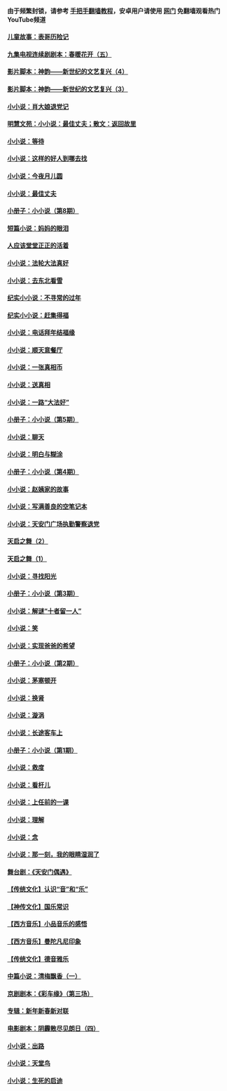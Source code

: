 #### 由于频繁封锁，请参考 [手把手翻墙教程](https://github.com/gfw-breaker/guides/wiki/)，安卓用户请使用 [网门](https://github.com/gfw-breaker/nogfw/blob/master/dl.md?t=07041600) 免翻墙观看热门YouTube频道 

#### [儿童故事：表哥历险记](../pages/328/383535.md?t=07041600) 

#### [九集电视连续剧剧本：春暖花开（五）](../pages/328/275919.md?t=07041600) 

#### [影片脚本：神韵——新世纪的文艺复兴（4）](../pages/328/266089.md?t=07041600) 

#### [影片脚本：神韵——新世纪的文艺复兴（3）](../pages/328/266087.md?t=07041600) 

#### [小小说：肖大娘退党记](../pages/328/239807.md?t=07041600) 

#### [明慧文苑：小小说：最佳丈夫；散文：返回故里](../pages/328/3439.md?t=07041600) 

#### [小小说：等待](../pages/328/223927.md?t=07041600) 

#### [小小说：这样的好人到哪去找](../pages/328/209396.md?t=07041600) 

#### [小小说：今夜月儿圆](../pages/328/193588.md?t=07041600) 

#### [小小说：最佳丈夫](../pages/328/190938.md?t=07041600) 

#### [小册子：小小说（第8期）](../pages/328/188202.md?t=07041600) 

#### [短篇小说：妈妈的眼泪](../pages/328/187712.md?t=07041600) 

#### [人应该堂堂正正的活着](../pages/328/182430.md?t=07041600) 

#### [小小说：法轮大法真好](../pages/328/174669.md?t=07041600) 

#### [小小说：去东北看雪](../pages/328/173882.md?t=07041600) 

#### [纪实小小说：不寻常的过年](../pages/328/173187.md?t=07041600) 

#### [纪实小小说：赶集得福](../pages/328/172652.md?t=07041600) 

#### [小小说：电话拜年结福缘](../pages/328/172533.md?t=07041600) 

#### [小小说：顺天意餐厅](../pages/328/170182.md?t=07041600) 

#### [小小说：一张真相币](../pages/328/169410.md?t=07041600) 

#### [小小说：送真相](../pages/328/166713.md?t=07041600) 

#### [小小说：一路“大法好”](../pages/328/162016.md?t=07041600) 

#### [小册子：小小说（第5期）](../pages/328/161131.md?t=07041600) 

#### [小小说：聊天](../pages/328/159640.md?t=07041600) 

#### [小小说：明白与糊涂](../pages/328/158101.md?t=07041600) 

#### [小册子：小小说（第4期）](../pages/328/158006.md?t=07041600) 

#### [小小说：赵姨家的故事](../pages/328/157843.md?t=07041600) 

#### [小小说：写满善良的空笔记本](../pages/328/157382.md?t=07041600) 

#### [小小说：天安门广场执勤警察退党](../pages/328/156982.md?t=07041600) 

#### [天启之舞（2）](../pages/328/153440.md?t=07041600) 

#### [天启之舞（1）](../pages/328/153439.md?t=07041600) 

#### [小小说：寻找阳光](../pages/328/153065.md?t=07041600) 

#### [小册子：小小说（第3期）](../pages/328/151715.md?t=07041600) 

#### [小小说：解谜“十者留一人”](../pages/328/148967.md?t=07041600) 

#### [小小说：笑](../pages/328/148905.md?t=07041600) 

#### [小小说：实现爸爸的希望](../pages/328/148096.md?t=07041600) 

#### [小册子：小小说（第2期）](../pages/328/147214.md?t=07041600) 

#### [小小说：茅塞顿开](../pages/328/147030.md?t=07041600) 

#### [小小说：换肾](../pages/328/146770.md?t=07041600) 

#### [小小说：漩涡](../pages/328/146683.md?t=07041600) 

#### [小小说：长途客车上](../pages/328/145076.md?t=07041600) 

#### [小册子：小小说（第1期）](../pages/328/143963.md?t=07041600) 

#### [小小说：救度](../pages/328/143927.md?t=07041600) 

#### [小小说：看杆儿](../pages/328/142137.md?t=07041600) 

#### [小小说：上任前的一课](../pages/328/140808.md?t=07041600) 

#### [小小说：理解](../pages/328/140476.md?t=07041600) 

#### [小小说：念](../pages/328/139513.md?t=07041600) 

#### [小小说：那一刻，我的眼睛湿润了](../pages/328/138476.md?t=07041600) 

#### [舞台剧：《天安门偶遇》](../pages/328/117155.md?t=07041600) 

#### [【传统文化】认识“音”和“乐”](../pages/328/108667.md?t=07041600) 

#### [【神传文化】国乐常识](../pages/328/104225.md?t=07041600) 

#### [【西方音乐】小品音乐的感悟](../pages/328/102924.md?t=07041600) 

#### [【西方音乐】曼陀凡尼印象](../pages/328/102922.md?t=07041600) 

#### [【传统文化】德音雅乐](../pages/328/102923.md?t=07041600) 

#### [中篇小说：清梅飘香（一）](../pages/328/101058.md?t=07041600) 

#### [京剧剧本：《彩车缘》（第三场）](../pages/328/96434.md?t=07041600) 

#### [专辑：新年新春新对联](../pages/328/94991.md?t=07041600) 

#### [电影剧本：阴霾散尽见朗日（四）](../pages/328/87081.md?t=07041600) 

#### [小小说：出路](../pages/328/84848.md?t=07041600) 

#### [小小说：天堂鸟](../pages/328/83084.md?t=07041600) 

#### [小小说：生死的启迪](../pages/328/70977.md?t=07041600) 

